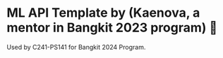 # ML API Template by (Kaenova, a mentor in Bangkit 2023 program)  🚀

Used by C241-PS141 for Bangkit 2024 Program.
